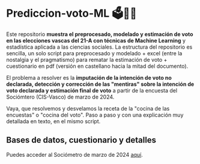 # Prediccion-voto-ML 🗳️🤖🧠

Este repositorio **muestra el preprocesado, modelado y estimación de voto en las elecciones vascas del 21-A con técnicas de Machine Learning** y estadística aplicada a las ciencias sociales. La estructura del repositorio es sencilla, un solo script para preprocesado y modelado + excel (entre la nostalgia y el pragmatismo) para rematar la estimación de voto + cuestionario en pdf (versión en castellano hacia la mitad del documento). 

El problema a resolver es la **imputación de la intención de voto no declarada, detección y corrección de las "mentiras" sobre la intención de voto declarada y estimación final de voto** a partir de la encuesta del Sociómtero (CIS-Vasco) de marzo de 2024.

Vaya, que resolvemos y desvelamos la receta de la "cocina de las encuestas" o "cocina del voto". Paso a paso y con una explicación muy detallada en texto, en el mismo script.

## Bases de datos, cuestionario y detalles

Puedes acceder al Sociómetro de marzo de 2024 [aquí](https://www.euskadi.eus/informes-estudios/sociometro-83/web01-s1lehike/es/).
